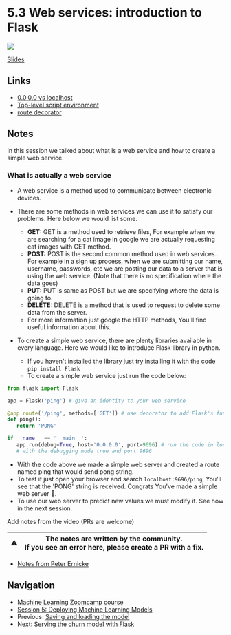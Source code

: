 # 5.3 Web services: introduction to Flask

<a href="https://www.youtube.com/watch?v=W7ubna1Rfv8&list=PL3MmuxUbc_hIhxl5Ji8t4O6lPAOpHaCLR"><img src="images/thumbnail-5-03.jpg"></a>

[Slides](https://www.slideshare.net/AlexeyGrigorev/ml-zoomcamp-5-model-deployment)

## Links

* [0.0.0.0 vs localhost](https://stackoverflow.com/a/20778887/861423)
* [Top-level script environment](https://docs.python.org/3.9/library/__main__.html)
* [route decorator](https://flask.palletsprojects.com/en/2.2.x/api/#flask.Flask.route)

## Notes

In this session we talked about what is a web service and how to create a simple web service.

### What is actually a web service

* A web service is a method used to communicate between electronic devices.
* There are some methods in web services we can use it to satisfy our problems. Here below we would list some.
  * **GET:**  GET is a method used to retrieve files, For example when we are searching for a cat image in google we are actually requesting cat images with GET method.
  * **POST:** POST is the second common method used in web services. For example in a sign up process, when we are submitting our name, username, passwords, etc we are posting our data to a server that is using the web service. (Note that there is no specification where the data goes)
  * **PUT:** PUT is same as POST but we are specifying where the data is going to.
  * **DELETE:** DELETE is a method that is used to request to delete some data from the server.
  * For more information just google the HTTP methods, You'll find useful information about this.

* To create a simple web service, there are plenty libraries available in every language. Here we would like to introduce Flask library in python.
  * If you haven't installed the library just try installing it with the code ```pip install Flask```
  * To create a simple web service just run the code below:

```python
from flask import Flask

app = Flask('ping') # give an identity to your web service

@app.route('/ping', methods=['GET']) # use decorator to add Flask's functionality to our function
def ping():
   return 'PONG'

if __name__ == '__main__':
   app.run(debug=True, host='0.0.0.0', port=9696) # run the code in local machine
   # with the debugging mode true and port 9696
```

* With the code above we made a simple web server and created a route named ping that would send pong string.
* To test it just open your browser and search ```localhost:9696/ping```, You'll see that the 'PONG' string is received. Congrats You've made a simple web server 🥳.
* To use our web server to predict new values we must modify it. See how in the next session.

Add notes from the video (PRs are welcome)

|⚠️|The notes are written by the community.<br>If you see an error here, please create a PR with a fix.|
|---|---|

* [Notes from Peter Ernicke](https://knowmledge.com/2023/10/11/ml-zoomcamp-2023-deploying-machine-learning-models-part-3/)

## Navigation

* [Machine Learning Zoomcamp course](../)
* [Session 5: Deploying Machine Learning Models](./)
* Previous: [Saving and loading the model](02-pickle.md)
* Next: [Serving the churn model with Flask](04-flask-deployment.md)
